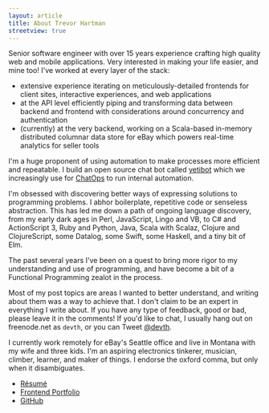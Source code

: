 ```yaml
---
layout: article
title: About Trevor Hartman
streetview: true
---
```


Senior software engineer with over 15 years experience crafting high quality web
and mobile applications. Very interested in making your life easier, and mine
too! I've worked at every layer of the stack:

- extensive experience iterating on meticulously-detailed frontends for client
  sites, interactive experiences, and web applications
- at the API level efficiently piping and transforming data between backend and
  frontend with considerations around concurrency and authentication
- (currently) at the very backend, working on a Scala-based in-memory
  distributed columnar data store for eBay which powers real-time analytics for
  seller tools

I'm a huge proponent of using automation to make processes more efficient and
repeatable. I build an open source chat bot called
[yetibot](https://github.com/devth/yetibot) which we increasingly use for
[ChatOps](http://devops.com/2014/07/16/chatops-communicating-speed-devops/) to
run internal automation.

I'm obsessed with discovering better ways of expressing solutions to programming
problems. I abhor boilerplate, repetitive code or senseless abstraction.
This has led me down a path of ongoing language discovery, from my early dark
ages in Perl, JavaScript, Lingo and VB, to C# and ActionScript 3, Ruby and
Python, Java, Scala with Scalaz, Clojure and ClojureScript, some Datalog, some
Swift, some Haskell, and a tiny bit of Elm.

The past several years I've been on a quest to bring more rigor to my
understanding and use of programming, and have become a bit of a Functional
Programming zealot in the process.

Most of my post topics are areas I wanted to better understand, and writing
about them was a way to achieve that. I don't claim to be an expert in
everything I write about. If you have any type of feedback, good or bad, please
leave it in the comments! If you'd like to chat, I usually hang out on
freenode.net as `devth`, or you can Tweet [@devth](https://twitter.com/devth).

I currently work remotely for eBay's Seattle office and live in Montana with my
wife and three kids. I'm an aspiring electronics tinkerer, musician, climber,
learner, and maker of things. I endorse the oxford comma, but only when it
disambiguates.

- [Résumé](Trevor-Hartman-resume.pdf)
- [Frontend Portfolio](http://cargocollective.com/devth)
- [GitHub](https://github.com/devth)
